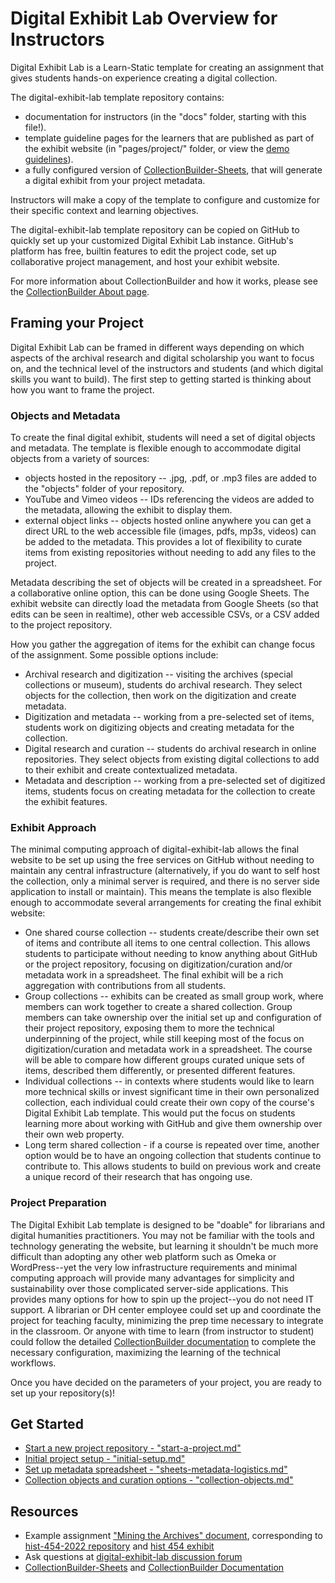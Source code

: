 # Digital Exhibit Lab Overview for Instructors

Digital Exhibit Lab is a Learn-Static template for creating an assignment that gives students hands-on experience creating a digital collection. 

The digital-exhibit-lab template repository contains:

- documentation for instructors (in the "docs" folder, starting with this file!).
- template guideline pages for the learners that are published as part of the exhibit website (in "pages/project/" folder, or view the [demo guidelines](https://learn-static.github.io/digital-exhibit-lab/project/overview.html)).
- a fully configured version of [CollectionBuilder-Sheets](https://github.com/CollectionBuilder/collectionbuilder-sheets), that will generate a digital exhibit from your project metadata.

Instructors will make a copy of the template to configure and customize for their specific context and learning objectives.

The digital-exhibit-lab template repository can be copied on GitHub to quickly set up your customized Digital Exhibit Lab instance.
GitHub's platform has free, builtin features to edit the project code, set up collaborative project management, and host your exhibit website.

For more information about CollectionBuilder and how it works, please see the [CollectionBuilder About page](https://learn-static.github.io/digital-exhibit-lab/project/overview.html).

## Framing your Project

Digital Exhibit Lab can be framed in different ways depending on which aspects of the archival research and digital scholarship you want to focus on, 
and the technical level of the instructors and students (and which digital skills you want to build).
The first step to getting started is thinking about how you want to frame the project.

### Objects and Metadata

To create the final digital exhibit, students will need a set of digital objects and metadata. 
The template is flexible enough to accommodate digital objects from a variety of sources:

- objects hosted in the repository -- .jpg, .pdf, or .mp3 files are added to the "objects" folder of your repository.
- YouTube and Vimeo videos -- IDs referencing the videos are added to the metadata, allowing the exhibit to display them.
- external object links -- objects hosted online anywhere you can get a direct URL to the web accessible file (images, pdfs, mp3s, videos) can be added to the metadata. This provides a lot of flexibility to curate items from existing repositories without needing to add any files to the project.

Metadata describing the set of objects will be created in a spreadsheet.
For a collaborative online option, this can be done using Google Sheets.
The exhibit website can directly load the metadata from Google Sheets (so that edits can be seen in realtime), other web accessible CSVs, or a CSV added to the project repository.

How you gather the aggregation of items for the exhibit can change focus of the assignment.
Some possible options include:

- Archival research and digitization -- visiting the archives (special collections or museum), students do archival research. They select objects for the collection, then work on the digitization and create metadata.
- Digitization and metadata -- working from a pre-selected set of items, students work on digitizing objects and creating metadata for the collection.
- Digital research and curation -- students do archival research in online repositories. They select objects from existing digital collections to add to their exhibit and create contextualized metadata.
- Metadata and description -- working from a pre-selected set of digitized items, students focus on creating metadata for the collection to create the exhibit features.

### Exhibit Approach

The minimal computing approach of digital-exhibit-lab allows the final website to be set up using the free services on GitHub without needing to maintain any central infrastructure (alternatively, if you do want to self host the collection, only a minimal server is required, and there is no server side application to install or maintain).
This means the template is also flexible enough to accommodate several arrangements for creating the final exhibit website:

- One shared course collection -- students create/describe their own set of items and contribute all items to one central collection. This allows students to participate without needing to know anything about GitHub or the project repository, focusing on digitization/curation and/or metadata work in a spreadsheet. The final exhibit will be a rich aggregation with contributions from all students.
- Group collections -- exhibits can be created as small group work, where members can work together to create a shared collection. Group members can take ownership over the initial set up and configuration of their project repository, exposing them to more the technical underpinning of the project, while still keeping most of the focus on digitization/curation and metadata work in a spreadsheet. The course will be able to compare how different groups curated unique sets of items, described them differently, or presented different features.
- Individual collections -- in contexts where students would like to learn more technical skills or invest significant time in their own personalized collection, each individual could create their own copy of the course's Digital Exhibit Lab template. This would put the focus on students learning more about working with GitHub and give them ownership over their own web property. 
- Long term shared collection - if a course is repeated over time, another option would be to have an ongoing collection that students continue to contribute to. This allows students to build on previous work and create a unique record of their research that has ongoing use.

### Project Preparation 

The Digital Exhibit Lab template is designed to be "doable" for librarians and digital humanities practitioners.
You may not be familiar with the tools and technology generating the website, but learning it shouldn't be much more difficult than adopting any other web platform such as Omeka or WordPress--yet the very low infrastructure requirements and minimal computing approach will provide many advantages for simplicity and sustainability over those complicated server-side applications.
This provides many options for how to spin up the project--you do not need IT support.
A librarian or DH center employee could set up and coordinate the project for teaching faculty, minimizing the prep time necessary to integrate in the classroom. 
Or anyone with time to learn (from instructor to student) could follow the detailed [CollectionBuilder documentation](https://collectionbuilder.github.io/cb-docs/) to complete the necessary configuration, maximizing the learning of the technical workflows.

Once you have decided on the parameters of your project, you are ready to set up your repository(s)!

## Get Started

- [Start a new project repository - "start-a-project.md"](start-a-project.md)
- [Initial project setup - "initial-setup.md"](initial-setup.md)
- [Set up metadata spreadsheet - "sheets-metadata-logistics.md"](sheets-metadata-logistics.md)
- [Collection objects and curation options - "collection-objects.md"](collection-objects.md)

## Resources

- Example assignment ["Mining the Archives" document](mining-the-archive-project.md), corresponding to [hist-454-2022 repository](https://github.com/thecdil/hist-454-2022) and [hist 454 exhibit](https://thecdil.github.io/hist-454-2022/)
- Ask questions at [digital-exhibit-lab discussion forum](https://github.com/learn-static/digital-exhibit-lab/discussions)
- [CollectionBuilder-Sheets](https://github.com/CollectionBuilder/collectionbuilder-sheets) and [CollectionBuilder Documentation](https://collectionbuilder.github.io/cb-docs/)
